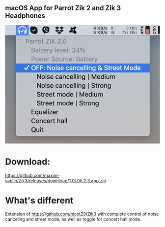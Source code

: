 ## macOS App for Parrot Zik 2 and Zik 3 Headphones
![UI](https://github.com/maxim-saplin/Zik3/raw/master/Screenshot%202019-10-17%2015.16.01.png)

# Download: 
https://github.com/maxim-saplin/Zik3/releases/download/1.0/Zik.2.3.app.zip

# What's different

Extension of https://github.com/nicot29/Zik3 with complete control of noise canceling and street mode, as well as toggle for concert hall mode.

